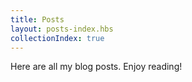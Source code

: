 ```yaml
---
title: Posts
layout: posts-index.hbs
collectionIndex: true
---
```


Here are all my blog posts. Enjoy reading!
